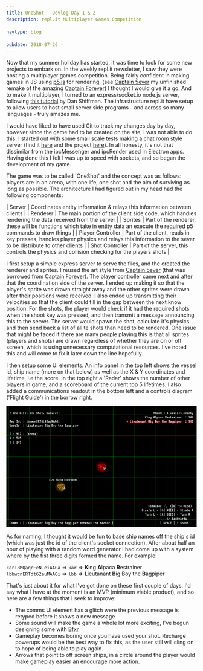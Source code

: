 ```yaml
---
title: OneShot - Devlog Day 1 & 2
description: repl.it Multiplayer Games Competition 

navtype: blog

pubdate: 2018-07-26 -
---
```

Now that my summer holiday has started, it was time to look for some new projects to embark on. In the weekly repl.it newsletter, I saw they were hosting a multiplayer games competition. Being fairly confident in making games in JS using [p5.js](https://p5js.org) for rendering, (see [Captain 5ever](/captain-5ever) my unfinished remake of the amazing [Captain Forever](http://www.captainforever.com/captainforever.php)) I thought I would give it a go. And to make it multiplayer, I turned to an express/socket.io node.js server, following [this tutorial](https://youtu.be/bjULmG8fqc8) by Dan Shiffman. The infrastructure repl.it have setup to allow users to host small server side programs - and across so many languages - truly amazes me.

I would have liked to have used Git to track my changes day by day, however since the game had to be created on the site, I was not able to do this. I started out with some small scale tests making a chat room style server (find it [here](https://TestChat--ibraheemrodrigues.repl.co) and the project [here](https://repl.it/@IbraheemRodrigues/TestChat)). In all honesty, it's not that dissimilar from the ipcMessenger and ipcRender used in Electron apps. Having done this I felt I was up to speed with sockets, and so began the development of my game.

The game was to be called 'OneShot' and the concept was as follows: players are in an arena, with one life, one shot and the aim of surviving as long as possible. The architecture I had figured out in my head had the following components:

| Server   | Coordinates entity information & relays this information between clients |
| Renderer | The main portion of the client side code, which handles rendering the data received from the server |
| Sprites  | Part of the renderer, these will be functions which take in entity data an execute the required p5 commands to draw things |
| Player Controller | Part of the client, reads in key presses, handles player physics and relays this information to the sever to be distribute to other clients |
| Shot Controller | Part of the server, this controls the physics and collision checking for the players shots |

I first setup a simple express server to serve the files, and the created the renderer and sprites. I reused the art style from [Captain 5ever](/captain-5ever) (that was borrowed from [Captain Forever](http://www.captainforever.com/captainforever.php)). The player controller came next and after that the coordination side of the server. I ended up making it so that the player's sprite was drawn straight away and the other sprites were drawn after their positions were received. I also ended up transmitting their velocities so that the client could fill in the gap between the next know position. For the shots, the player would check if it had the required shots when the shoot key was pressed, and then transmit a message announcing this to the server. The server would spawn the shot, calculate it's physics and then send back a list of all te shots than need to be rendered. One issue that might be faced if there are many people playing this is that all sprites (players and shots) are drawn regardless of whether they are on or off screen, which is using unnecessary computational resources. I've noted this and will come to fix it later down the line hopefully.

I then setup some UI elements. An info panel in the top left shows the vessel id, ship name (more on that below) as well as the X & Y coordinates and lifetime, i.e the score. In the top right a 'Radar' shows the number of other players in game, and a scoreboard of the current top 5 lifetimes.
I also added a communications readout in the bottom left and a controls diagram ('Flight Guide') in the borrow right.

![](/assets/img/2018/oneshot/oneshot-ui.png)

As for naming, I thought it would be fun to base ship names off the ship's id (which was just the id of the client's socket connection). After about half an hour of playing with a random word generator I had come up with a system where by the fist three digits formed the name. For example:  
  
`karT8MQaqcFeN-eiAAGa` => `kar` => **K**ing **A**lpaca **R**estrainer  
`lbbwcnERTdt62auMAAGi` => `lbb` => **L**ieutanant **B**ig Boy the **B**agpiper

That's just about it for what I've got done on these first couple of days. I'd say what I have at the moment is an MVP (minimum viable product), and so here are a few things that I seek to improve:

- The comms UI element has a glitch were the previous message is retyped before it shows a new message
- Some sound will make the game a whole lot more exciting, I've begun designing some with [Bfxr](https://www.bfxr.net/)
- Gameplay becomes boring once you have used your shot. Recharge powerups would be the best way to fix this, as the user still will cling on to hope of being able to play again.
- Arrows that point to  off screen ships, in a circle around the player would make gameplay easier an encourage more action.